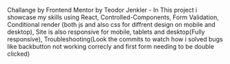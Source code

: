Challange by Frontend Mentor by Teodor Jenkler - In This project i showcase my skills using React, Controlled-Components, Form Validation, Conditional render (both js and also css for diffrent design on mobile and desktop), Site is also responsive for mobile, tablets and desktop(Fully responsive), Troubleshooting(Look the commits to watch how i solved bugs like backbutton not working correcly and first form needing to be double clicked) 
